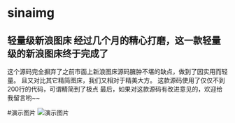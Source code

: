 # sinaimg
轻量级新浪图床
经过几个月的精心打磨，这一款轻量级的新浪图床终于完成了
------------------
这个源码完全摒弃了之前市面上新浪图床源码臃肿不堪的缺点，做到了因实用而轻量。
且又对比其它精简图床，我们又相对于精美大方。
这款源码使用了仅仅不到200行的代码，可谓精简到了极点
最后，如果对这款源码有改进意见的，欢迎给我留言哟~~

#演示图片
![演示图片](你刚复制的图片路径)

